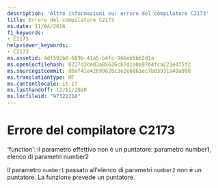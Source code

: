 ```yaml
---
description: 'Altre informazioni su: errore del compilatore C2173'
title: Errore del compilatore C2173
ms.date: 11/04/2016
f1_keywords:
- C2173
helpviewer_keywords:
- C2173
ms.assetid: 4df592b8-609b-41a5-b4fc-966eb5bb2d1a
ms.openlocfilehash: 0237d3ced3a85626cb7d1a0a97d4fca221e475f2
ms.sourcegitcommit: d6af41e42699628c3e2e6063ec7b03931a49a098
ms.translationtype: MT
ms.contentlocale: it-IT
ms.lasthandoff: 12/11/2020
ms.locfileid: "97322210"
---
```

# <a name="compiler-error-c2173"></a>Errore del compilatore C2173

'function': il parametro effettivo non è un puntatore: parametro number1, elenco di parametri number2

Il parametro `number1` passato all'elenco di parametri `number2` non è un puntatore. La funzione prevede un puntatore.
